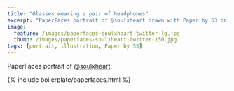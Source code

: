 ```yaml
---
title: "Glasses wearing a pair of headphones"
excerpt: "PaperFaces portrait of @soulxheart drawn with Paper by 53 on an iPad."
image: 
  feature: /images/paperfaces-soulxheart-twitter-lg.jpg
  thumb: /images/paperfaces-soulxheart-twitter-150.jpg
tags: [portrait, illustration, Paper by 53]
---
```


PaperFaces portrait of [@soulxheart](http://twitter.com/soulxheart).

{% include boilerplate/paperfaces.html %}